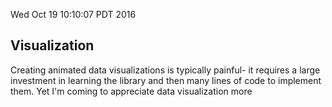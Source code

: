 Wed Oct 19 10:10:07 PDT 2016

## Visualization

Creating animated data visualizations is typically painful- it requires
a large investment in learning the library and then many lines of code to
implement them. Yet I'm coming to appreciate data visualization more
